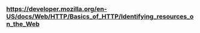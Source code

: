### https://developer.mozilla.org/en-US/docs/Web/HTTP/Basics_of_HTTP/Identifying_resources_on_the_Web